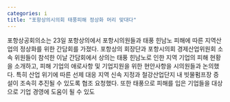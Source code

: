 ```yaml
---
categories: i
title: "포항상의시의회 태풍피해 정상화 머리 맞대다"
---
```

포항상공회의소는 23일 포항상의에서 포항시의원들과 태풍 힌남노 피해에 따른 지역산업의 정상화를 위한 간담회를 가졌다. 포항상의 회장단과 포항시의회 경제산업위원회 소속 위원들이 참석한 이날 간담회에서 상의는 태풍 힌남노로 인한 지역 기업의 피해 현황을 소개하고, 피해 기업의 애로사항 및 기업지원을 위한 현안사항을 시의원들과 논의했다. 특히 산업 위기에 따른 선제 대응 지역 신속 지정과 철강산업단지 내 빗물펌프장 증설이 조속히 추진될 수 있도록 협조 요청했다. 또한 태풍으로 피해를 입은 기업들을 대상으로 기업 경영에 도움이 될 수 있도